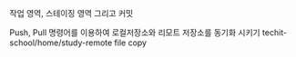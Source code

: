 
작업 영역, 스테이징 영역 그리고 커밋

Push, Pull 명령어를 이용하여 로컬저장소와 리모트 저장소를 동기화 시키기
techit-school/home/study-remote file copy
